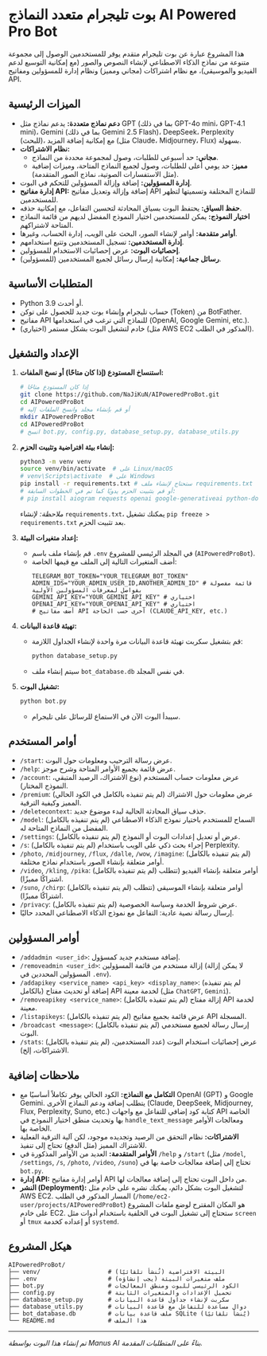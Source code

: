 # بوت تليجرام متعدد النماذج AI Powered Pro Bot

هذا المشروع عبارة عن بوت تليجرام متقدم يوفر للمستخدمين الوصول إلى مجموعة متنوعة من نماذج الذكاء الاصطناعي لإنشاء النصوص والصور (مع إمكانية التوسيع لدعم الفيديو والموسيقى)، مع نظام اشتراكات (مجاني ومميز) ونظام إدارة للمسؤولين ومفاتيح API.

## الميزات الرئيسية

*   **دعم نماذج متعددة:** يدعم نماذج مثل GPT (بما في ذلك GPT-4o mini، GPT-4.1 mini)، Gemini (بما في ذلك Gemini 2.5 Flash)، DeepSeek، Perplexity (للبحث)، مع إمكانية إضافة المزيد (مثل Claude، Midjourney، Flux) بسهولة.
*   **نظام الاشتراكات:**
    *   **مجاني:** حد أسبوعي للطلبات، وصول لمجموعة محددة من النماذج.
    *   **مميز:** حد يومي أعلى للطلبات، وصول لجميع النماذج المتاحة، وميزات إضافية (مثل الاستفسارات الصوتية، نماذج الصور المتقدمة).
*   **إدارة المسؤولين:** إضافة وإزالة المسؤولين للتحكم في البوت.
*   **إدارة مفاتيح API:** إضافة وإزالة وتعديل مفاتيح API للنماذج المختلفة وتسميتها لتظهر للمستخدمين.
*   **حفظ السياق:** يحتفظ البوت بسياق المحادثة لتحسين التفاعل، مع إمكانية حذفه.
*   **اختيار النموذج:** يمكن للمستخدمين اختيار النموذج المفضل لديهم من قائمة النماذج المتاحة لاشتراكهم.
*   **أوامر متقدمة:** أوامر لإنشاء الصور، البحث على الويب، إدارة الحساب، وغيرها.
*   **إدارة المستخدمين:** تسجيل المستخدمين وتتبع استخدامهم.
*   **إحصائيات البوت:** عرض إحصائيات الاستخدام للمسؤولين.
*   **رسائل جماعية:** إمكانية إرسال رسائل لجميع المستخدمين (للمسؤولين).

## المتطلبات الأساسية

*   Python 3.9 أو أحدث.
*   حساب تليجرام وإنشاء بوت جديد للحصول على توكن (Token) من BotFather.
*   مفاتيح API للنماذج التي ترغب في استخدامها (OpenAI, Google Gemini, etc.).
*   (اختياري) خادم لتشغيل البوت بشكل مستمر (مثل AWS EC2 المذكور في الطلب).

## الإعداد والتشغيل

1.  **استنساخ المستودع (إذا كان متاحًا) أو نسخ الملفات:**
    ```bash
    # إذا كان المستودع متاحًا
    git clone https://github.com/NaJiKuN/AIPoweredProBot.git
    cd AIPoweredProBot
    # أو قم بإنشاء مجلد وانسخ الملفات إليه
    mkdir AIPoweredProBot
    cd AIPoweredProBot
    # انسخ bot.py, config.py, database_setup.py, database_utils.py
    ```

2.  **إنشاء بيئة افتراضية وتثبيت الحزم:**
    ```bash
    python3 -m venv venv
    source venv/bin/activate  # على Linux/macOS
    # venv\Scripts\activate  # على Windows
    pip install -r requirements.txt # ستحتاج لإنشاء ملف requirements.txt
    # أو قم بتثبيت الحزم يدويًا كما تم في الخطوات السابقة:
    # pip install aiogram requests openai google-generativeai python-dotenv
    ```
    *ملاحظة:* لإنشاء `requirements.txt`، يمكنك تشغيل `pip freeze > requirements.txt` بعد تثبيت الحزم.

3.  **إعداد متغيرات البيئة:**
    *   قم بإنشاء ملف باسم `.env` في المجلد الرئيسي للمشروع (`AIPoweredProBot`).
    *   أضف المتغيرات التالية إلى الملف مع قيمها الخاصة:
        ```dotenv
        TELEGRAM_BOT_TOKEN="YOUR_TELEGRAM_BOT_TOKEN"
        ADMIN_IDS="YOUR_ADMIN_USER_ID,ANOTHER_ADMIN_ID" # قائمة مفصولة بفواصل لمعرفات المسؤولين الأولية
        GEMINI_API_KEY="YOUR_GEMINI_API_KEY" # اختياري
        OPENAI_API_KEY="YOUR_OPENAI_API_KEY" # اختياري
        # أضف مفاتيح API أخرى حسب الحاجة (CLAUDE_API_KEY, etc.)
        ```

4.  **تهيئة قاعدة البيانات:**
    *   قم بتشغيل سكربت تهيئة قاعدة البيانات مرة واحدة لإنشاء الجداول اللازمة:
        ```bash
        python database_setup.py
        ```
    *   سيتم إنشاء ملف `bot_database.db` في نفس المجلد.

5.  **تشغيل البوت:**
    ```bash
    python bot.py
    ```
    *   سيبدأ البوت الآن في الاستماع للرسائل على تليجرام.

## أوامر المستخدم

*   `/start`: عرض رسالة الترحيب ومعلومات حول البوت.
*   `/help`: عرض قائمة بجميع الأوامر المتاحة وشرح موجز.
*   `/account`: عرض معلومات حساب المستخدم (نوع الاشتراك، الرصيد المتبقي، النموذج المختار).
*   `/premium`: (لم يتم تنفيذه بالكامل في الكود الحالي) عرض معلومات حول الاشتراك المميز وكيفية الترقية.
*   `/deletecontext`: حذف سياق المحادثة الحالية لبدء موضوع جديد.
*   `/model`: (لم يتم تنفيذه بالكامل) السماح للمستخدم باختيار نموذج الذكاء الاصطناعي المفضل من النماذج المتاحة له.
*   `/settings`: (لم يتم تنفيذه بالكامل) عرض أو تعديل إعدادات البوت أو النموذج.
*   `/s`: (لم يتم تنفيذه بالكامل) إجراء بحث ذكي على الويب باستخدام Perplexity.
*   `/photo`, `/midjourney`, `/flux`, `/dalle`, `/wow`, `/imagine`: (لم يتم تنفيذه بالكامل) أوامر متعلقة بإنشاء الصور باستخدام نماذج مختلفة.
*   `/video`, `/kling`, `/pika`: (لم يتم تنفيذه بالكامل) أوامر متعلقة بإنشاء الفيديو (تتطلب اشتراكًا مميزًا).
*   `/suno`, `/chirp`: (لم يتم تنفيذه بالكامل) أوامر متعلقة بإنشاء الموسيقى (تتطلب اشتراكًا مميزًا).
*   `/privacy`: (لم يتم تنفيذه بالكامل) عرض شروط الخدمة وسياسة الخصوصية.
*   إرسال رسالة نصية عادية: التفاعل مع نموذج الذكاء الاصطناعي المحدد حاليًا.

## أوامر المسؤولين

*   `/addadmin <user_id>`: إضافة مستخدم جديد كمسؤول.
*   `/removeadmin <user_id>`: إزالة مستخدم من قائمة المسؤولين (لا يمكن إزالة المسؤولين المحددين في `.env`).
*   `/addapikey <service_name> <api_key> <display_name>`: (لم يتم تنفيذه بالكامل) إضافة أو تحديث مفتاح API لخدمة معينة (مثل `ChatGPT`, `Gemini`).
*   `/removeapikey <service_name>`: (لم يتم تنفيذه بالكامل) إزالة مفتاح API لخدمة معينة.
*   `/listapikeys`: (لم يتم تنفيذه بالكامل) عرض قائمة بجميع مفاتيح API المسجلة.
*   `/broadcast <message>`: (لم يتم تنفيذه بالكامل) إرسال رسالة لجميع مستخدمي البوت.
*   `/stats`: (لم يتم تنفيذه بالكامل) عرض إحصائيات استخدام البوت (عدد المستخدمين، الاشتراكات، إلخ).

## ملاحظات إضافية

*   **التكامل مع النماذج:** الكود الحالي يوفر تكاملاً أساسيًا مع OpenAI (GPT) و Google Gemini. يتطلب إضافة ودعم النماذج الأخرى (Claude, DeepSeek, Midjourney, Flux, Perplexity, Suno, etc.) كتابة كود إضافي للتفاعل مع واجهات API الخاصة بها وتحديث منطق اختيار النموذج في `handle_text_message` ومعالجات الأوامر الخاصة بها.
*   **الاشتراكات:** نظام التحقق من الرصيد وتجديده موجود، لكن آلية الترقية الفعلية للاشتراك المميز (مثل الدفع) تحتاج إلى تنفيذ.
*   **الأوامر المتقدمة:** العديد من الأوامر المذكورة في `/help` و `/start` (مثل `/model`, `/settings`, `/s`, `/photo`, `/video`, `/suno`) تحتاج إلى إضافة معالجات خاصة بها في `bot.py`.
*   **إدارة API:** أوامر إدارة مفاتيح API من داخل البوت تحتاج إلى إضافة معالجات لها.
*   **النشر (Deployment):** لتشغيل البوت بشكل دائم، يمكنك نشره على خادم مثل AWS EC2. المسار المذكور في الطلب (`/home/ec2-user/projects/AIPoweredProBot`) هو المكان المقترح لوضع ملفات المشروع على خادم EC2. ستحتاج إلى تشغيل البوت في الخلفية باستخدام أدوات مثل `screen` أو `tmux` أو إعداده كخدمة `systemd`.

## هيكل المشروع

```
AIPoweredProBot/
├── venv/                   # البيئة الافتراضية (تُنشأ تلقائيًا)
├── .env                    # ملف متغيرات البيئة (يجب إنشاؤه)
├── bot.py                  # الكود الرئيسي للبوت ومنطق المعالجات
├── config.py               # تحميل الإعدادات والمتغيرات الثابتة
├── database_setup.py       # سكربت لإنشاء جداول قاعدة البيانات
├── database_utils.py       # دوال مساعدة للتفاعل مع قاعدة البيانات
├── bot_database.db         # ملف قاعدة بيانات SQLite (يُنشأ تلقائيًا)
└── README.md               # هذا الملف
```

---

*تم إنشاء هذا البوت بواسطة Manus AI بناءً على المتطلبات المقدمة.*

